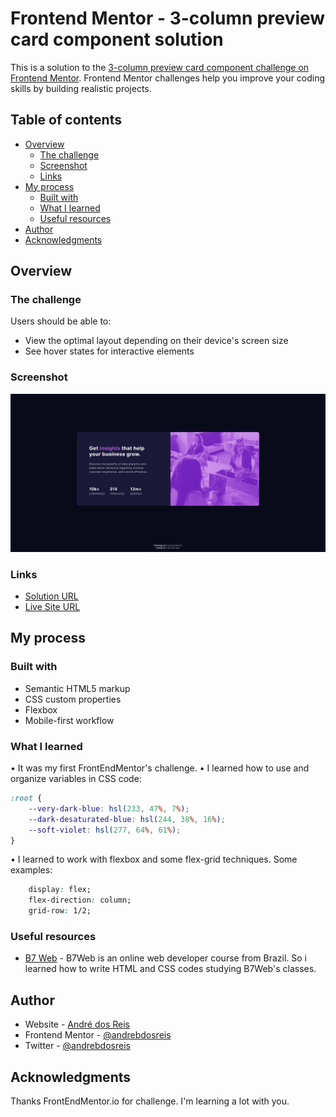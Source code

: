 # Frontend Mentor - 3-column preview card component solution

This is a solution to the [3-column preview card component challenge on Frontend Mentor](https://www.frontendmentor.io/challenges/stats-preview-card-component-8JqbgoU62). Frontend Mentor challenges help you improve your coding skills by building realistic projects. 

## Table of contents

- [Overview](#overview)
  - [The challenge](#the-challenge)
  - [Screenshot](#screenshot)
  - [Links](#links)
- [My process](#my-process)
  - [Built with](#built-with)
  - [What I learned](#what-i-learned)
  - [Useful resources](#useful-resources)
- [Author](#author)
- [Acknowledgments](#acknowledgments)

## Overview

### The challenge

Users should be able to:

- View the optimal layout depending on their device's screen size
- See hover states for interactive elements

### Screenshot

![](./screenshot.png)


### Links

- [Solution URL](https://github.com/andrebdosreis/FEM-NEW-stats-preview-card-component)
- [Live Site URL](https://andrebdosreis.github.io/FEM-NEW-stats-preview-card-component)

## My process

### Built with

- Semantic HTML5 markup
- CSS custom properties
- Flexbox
- Mobile-first workflow


### What I learned

• It was my first FrontEndMentor's challenge.
• I learned how to use and organize variables in CSS code:
```css
:root {
    --very-dark-blue: hsl(233, 47%, 7%);
    --dark-desaturated-blue: hsl(244, 38%, 16%);
    --soft-violet: hsl(277, 64%, 61%);
}
```

• I learned to work with flexbox and some flex-grid techniques. Some examples:
```css
    display: flex;
    flex-direction: column;
    grid-row: 1/2;
```

### Useful resources

- [B7 Web](https://www.b7web.com.br) - B7Web is an online web developer course from Brazil. So i learned how to write HTML and CSS codes studying B7Web's classes.

## Author

- Website - [André dos Reis](https://www.andredosreis.com.br)
- Frontend Mentor - [@andrebdosreis](https://www.frontendmentor.io/profile/andrebdosreis)
- Twitter - [@andrebdosreis](https://www.twitter.com/andrebdosreis)

## Acknowledgments

Thanks FrontEndMentor.io for challenge. I'm learning a lot with you.
